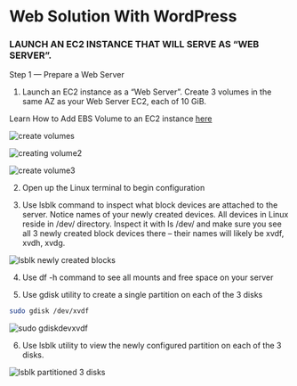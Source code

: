 # Web Solution With WordPress

### LAUNCH AN EC2 INSTANCE THAT WILL SERVE AS “WEB SERVER”.

Step 1 — Prepare a Web Server

1. Launch an EC2 instance as a “Web Server”. Create 3 volumes in the same AZ as your Web Server EC2, each of 10 GiB.

Learn How to Add EBS Volume to an EC2 instance [here](https://www.youtube.com/watch?v=HPXnXkBzIHw)

![create volumes](https://github.com/SamuelOvuema/Dareyio-pbl/assets/132525203/94088477-a481-43e8-90cb-198ee6f362c9)

![creating volume2](https://github.com/SamuelOvuema/Dareyio-pbl/assets/132525203/0ffd6156-e45a-45ab-bb0b-11def6457e5b)

![create volume3](https://github.com/SamuelOvuema/Dareyio-pbl/assets/132525203/64fef8d7-c5d7-457c-a00c-9c05a3e4822b)

2. Open up the Linux terminal to begin configuration

3. Use lsblk command to inspect what block devices are attached to the server. Notice names of your newly created devices. All devices in Linux reside in /dev/ directory. Inspect it with ls /dev/ and make sure you see all 3 newly created block devices there – their names will likely be xvdf, xvdh, xvdg.

![lsblk newly created blocks](https://github.com/SamuelOvuema/Dareyio-pbl/assets/132525203/76ff2854-e291-4124-942e-da1497070bf4)

4. Use df -h command to see all mounts and free space on your server

5. Use gdisk utility to create a single partition on each of the 3 disks
```bash
sudo gdisk /dev/xvdf
```

![sudo gdiskdevxvdf](https://github.com/SamuelOvuema/Dareyio-pbl/assets/132525203/fb40ca03-d8ff-4e99-a597-8addeb75d96e)

6. Use lsblk utility to view the newly configured partition on each of the 3 disks.

![lsblk partitioned 3 disks](https://github.com/SamuelOvuema/Dareyio-pbl/assets/132525203/392e838a-2d4c-4d28-ba56-f99c9ed8e705)



































